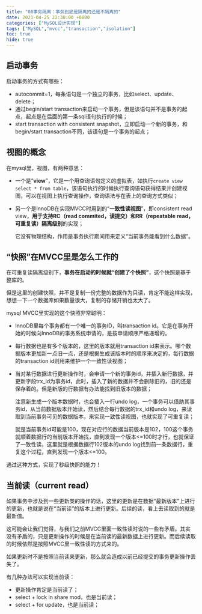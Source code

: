 ```yaml
---
title: "08事务隔离：事务到底是隔离的还是不隔离的"
date: 2021-04-25 22:30:00 +0800
categories: ["MySQL设计实现"]
tags: ["MySQL","mvcc","transaction","isolation"]
toc: true
hide: true
---
```




## 启动事务

启动事务的方式有哪些：

- autocommit=1，每条语句是一个独立的事务，比如select、update、delete；
- 通过begin/start transaction来启动一个事务，但是该语句并不是事务的起点，起点是在后面的第一条sql语句执行的时候；
- start transaction with consistent snapshot，立即启动一个新的事务，和begin/start transaction不同，该语句是一个事务的起点；



## 视图的概念

在mysql里，视图，有两种意思：

- 一个是“**view**”，它是一个用查询语句定义的虚拟表，如执行`create view select * from table`，该语句执行的时候执行查询语句获得结果并创建视图，可以在视图上执行查询操作，查询语法与在表上的查询方式类似；

- 另一个是InnoDB在实现MVCC时用到的“**一致性读视图**”，即consistent read view，**用于支持RC（read commited，读提交）和RR（repeatable read，可重复读）隔离级别**的实现；

  它没有物理结构，作用是事务执行期间用来定义“当前事务能看到什么数据”。



## “快照”在MVCC里是怎么工作的

在可重复读隔离级别下，**事务在启动的时候就“创建了个快照”**，这个快照是基于整库的。

但是这里的创建快照，并不是复制一份完整的数据作为只读，肯定不能这样实现，想想一下一个数据库如果数量很大，复制的存储开销也太大了。

mysql MVCC里实现的这个快照非常聪明：

- InnoDB里每个事务都有一个唯一的事务ID，叫transaction id。它是在事务开始的时候向InnoDB的事务系统申请的，是按申请顺序严格递增的。

- 每行数据也是有多个版本的，这里的版本就用transaction id来表示。哪个数据版本更加新一点旧一点，还是根据生成该版本时的顺序来决定的，每行数据的transaction id则用来维护一个一致性读视图；

- 当对某行数据进行更新操作时，会申请一个新的事务id，并插入新行数据，并更新字段trx_id为事务id，此时，插入了新的数据并不会删除旧的，旧的还是保存着的。但是新版的行数据有办法能找到旧版本的数据；

  注意新生成一个版本数据时，也会插入一行undo log，一个事务可以借助其事务id，从当前数据版本开始读，然后结合每行数据的trx_id和undo log，来读取到当前事务可见的数据版本，来实现一致性读视图，也就实现了可重复读；

  就是当前事务id可能是100，现在对应行的数据当前版本是102，100这个事务就顺着数据行的当前版本开始找，直到发现一个版本<=100时才行，也就保证了一致性读，这里就是根据数据行102版本的undo log找到前一条数据行，重复这个过程，直到发现一个版本<=100。

通过这种方式，实现了秒级快照的能力！



## 当前读（current read）

如果事务中涉及到一些更新类的操作的话，这里的更新是在数据“最新版本”上进行的更新，也就是说在“当前读”的版本上进行更新。后续的读，看上去读取到的就是最新值。

这可能会让我们觉得，与我们之前MVCC里面一致性读时说的一些有矛盾。其实没有矛盾的，只是更新操作的时候是在当前读的最新数据上进行更新。而后续读取的时候依然是按照MVCC里一致性读的方式来的。

如果更新时不是按照当前读来更新，那么就会造成以前已经提交的事务更新操作丢失了。

有几种办法可以实现当前读：

- 更新操作肯定是当前读了；
- select + lock in share mod，也是当前读；
- select + for update，也是当前读；


